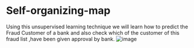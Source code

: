 # Self-organizing-map
Using this unsupervised learning technique we will learn how to predict the Fraud Customer of a bank and also check which of the customer of this fraud list ,have been given approval by bank.
![image](https://user-images.githubusercontent.com/37467941/120625940-c92d1e00-c47f-11eb-83f7-f5d87ef3e960.png)
